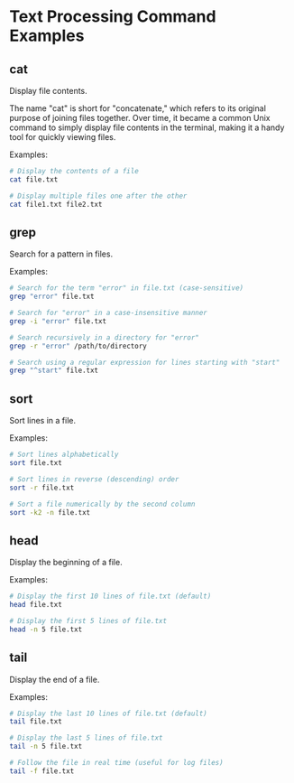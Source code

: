 # Text Processing Command Examples

## cat
Display file contents.

The name "cat" is short for "concatenate," which refers to its original purpose of joining files together. Over time, it became a common Unix command to simply display file contents in the terminal, making it a handy tool for quickly viewing files.

Examples:

```bash
# Display the contents of a file
cat file.txt

# Display multiple files one after the other
cat file1.txt file2.txt
```

## grep
Search for a pattern in files.

Examples:

```bash
# Search for the term "error" in file.txt (case-sensitive)
grep "error" file.txt

# Search for "error" in a case-insensitive manner
grep -i "error" file.txt

# Search recursively in a directory for "error"
grep -r "error" /path/to/directory

# Search using a regular expression for lines starting with "start"
grep "^start" file.txt
```

## sort
Sort lines in a file.

Examples:

```bash
# Sort lines alphabetically
sort file.txt

# Sort lines in reverse (descending) order
sort -r file.txt

# Sort a file numerically by the second column
sort -k2 -n file.txt
```

## head
Display the beginning of a file.

Examples:

```bash
# Display the first 10 lines of file.txt (default)
head file.txt

# Display the first 5 lines of file.txt
head -n 5 file.txt
```

## tail
Display the end of a file.

Examples:

```bash
# Display the last 10 lines of file.txt (default)
tail file.txt

# Display the last 5 lines of file.txt
tail -n 5 file.txt

# Follow the file in real time (useful for log files)
tail -f file.txt
```
